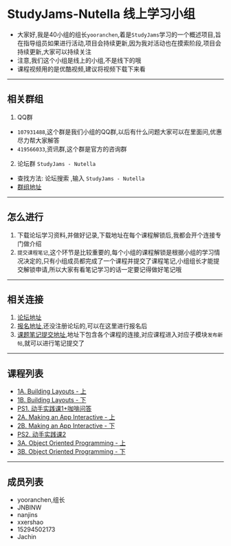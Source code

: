 # StudyJams-Nutella 线上学习小组
  * 大家好,我是40小组的组长`yooranchen`,着是`StudyJams`学习的一个概述项目,旨在指导组员如果进行活动,项目会持续更新,因为我对活动也在摸索阶段,项目会持续更新,大家可以持续关注
  * 注意,我们这个小组是线上的小组,不是线下的哦
  * 课程视频用的是优酷视频,建议将视频下载下来看

---
##  相关群组
1.  QQ群
  * `107931488`,这个群是我们小组的QQ群,以后有什么问题大家可以在里面问,优惠尽力帮大家解答
  * `419566033`,资讯群,这个群是官方的咨询群
2.  论坛群 `StudyJams - Nutella`
  * 查找方法: 论坛搜索 ,输入 `StudyJams - Nutella`
  * [群组地址](http://www.studyjamscn.com/group-206-1.html)
---

##  怎么进行
  1.  下载论坛学习资料,并做好记录,下载地址在每个课程解锁后,我都会开个连接专门做介绍
  2.  `提交课程笔记`,这个环节是比较重要的,每个小组的课程解锁是根据小组的学习情况决定的,只有小组成员都完成了一个课程并提交了课程笔记,小组组长才能提交解锁申请,所以大家有看笔记学习的话一定要记得做好笔记哦

---

##  相关连接
1.  [论坛地址](http://www.studyjamscn.com/)
2.  [报名地址](https://www.gdgdocs.org/forms/d/1gt2biWEv-DJdAcUcKHIDbR4ABHChUjdBTmio0Tig18s/viewform?entry.1540362794=G-101-165),还没注册论坛的,可以在这里进行报名后
3.  [课题笔记提交地址](http://www.studyjamscn.com/forum.php?gid=1),地址下包含各个课程的连接,对应课程进入对应子模块`发布新帖`,就可以进行笔记提交了

---
##  课程列表

*  [1A. Building Layouts - 上](https://github.com/yooranchen/StudyJams/blob/master/lesson1.md)
*  [1B. Building Layouts - 下]()
*  [PS1. 动手实践课1+咖啡问答]()
*  [2A. Making an App Interactive - 上]()
*  [2B. Making an App Interactive - 下]()
*  [PS2. 动手实践课2]()
*  [3A. Object Oriented Programming - 上]()
*  [3B. Object Oriented Programming - 下]()

---

##  成员列表
  * yooranchen,组长
  * JNBINW
  * nanjins
  * xxershao
  * 15294502173
  * Jachin
